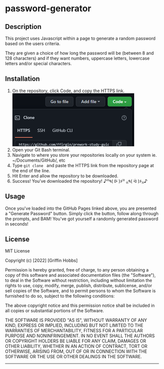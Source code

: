 # password-generator

## Description

This project uses Javascript within a page to generate a random password based on the users criteria.

They are given a choice of how long the password will be (between 8 and 128 characters) and if they want numbers, uppercase letters, lowercase letters and/or special characters.

## Installation

1. On the repository, click Code, and copy the HTTPS link.
   ![GitHub Clone button](/assets/cloning-repo.png)
2. Open your Git Bash terminal.
3. Navigate to where you store your repositories locally on your system
   ie. ~/Documents/GitHub/, etc
4. Type `git clone ` and paste the HTTPS link from the repository page at the end of the line.
5. Hit Enter and allow the repository to be downloaded.
6. Success! You've downloaded the repository! ♪⁽⁽٩( ᐖ )۶⁾⁾ ₍₍٩( ᐛ )۶₎₎♪

## Usage

Once you've loaded into the GitHub Pages linked above, you are presented a "Generate Password" button. Simply click the button, follow along through the prompts, and BAM! You've got yourself a randomly generated password in seconds!

## License

MIT License

Copyright (c) [2022] [Griffin Hobbs]

Permission is hereby granted, free of charge, to any person obtaining a copy
of this software and associated documentation files (the "Software"), to deal
in the Software without restriction, including without limitation the rights
to use, copy, modify, merge, publish, distribute, sublicense, and/or sell
copies of the Software, and to permit persons to whom the Software is
furnished to do so, subject to the following conditions:

The above copyright notice and this permission notice shall be included in all
copies or substantial portions of the Software.

THE SOFTWARE IS PROVIDED "AS IS", WITHOUT WARRANTY OF ANY KIND, EXPRESS OR
IMPLIED, INCLUDING BUT NOT LIMITED TO THE WARRANTIES OF MERCHANTABILITY,
FITNESS FOR A PARTICULAR PURPOSE AND NONINFRINGEMENT. IN NO EVENT SHALL THE
AUTHORS OR COPYRIGHT HOLDERS BE LIABLE FOR ANY CLAIM, DAMAGES OR OTHER
LIABILITY, WHETHER IN AN ACTION OF CONTRACT, TORT OR OTHERWISE, ARISING FROM,
OUT OF OR IN CONNECTION WITH THE SOFTWARE OR THE USE OR OTHER DEALINGS IN THE
SOFTWARE.

---
